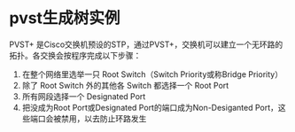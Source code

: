 # pvst生成树实例

PVST+ 是Cisco交换机预设的STP，通过PVST+，交换机可以建立一个无环路的拓扑。各交换会按程序完成以下步骤：

1. 在整个网络里选举一只 Root Switch（Switch Priority或称Bridge Priority）
2. 除了 Root Switch 外的其他各 Switch 都选择一个 Root Port
3. 所有网段选择一个 Designated Port
4. 把没成为Root Port或Designated Port的端口成为Non-Desiganted Port，这些端口会被禁用，以去防止环路发生

